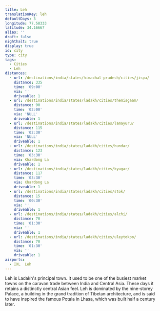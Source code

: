 ```yaml
---
title: Leh
translationKey: leh
defaultDays: 3
longitude: 77.58333
latitude: 34.16667
alias: ''
draft: false
nighthalt: true
display: true
id: city
type: city
tags:
  - Cities
  - Leh
distances:
  - url: /destinations/india/states/himachal-pradesh/cities/jispa/
    distance: 335
    time: '09:00'
    via: ''
    driveable: 1
  - url: /destinations/india/states/ladakh/cities/themisgaam/
    distance: 90
    time: '02:00'
    via: 'NULL'
    driveable: 1
  - url: /destinations/india/states/ladakh/cities/lamayuru/
    distance: 115
    time: '02:30'
    via: 'NULL'
    driveable: 1
  - url: /destinations/india/states/ladakh/cities/hundar/
    distance: 123
    time: '03:30'
    via: Khardong La
    driveable: 1
  - url: /destinations/india/states/ladakh/cities/kyagar/
    distance: 117
    time: '03:30'
    via: Khardong La
    driveable: 1
  - url: /destinations/india/states/ladakh/cities/stok/
    distance: 15
    time: '00:30'
    via: ''
    driveable: 1
  - url: /destinations/india/states/ladakh/cities/alchi/
    distance: 70
    time: '01:30'
    via: ''
    driveable: 1
  - url: /destinations/india/states/ladakh/cities/uleytokpo/
    distance: 70
    time: '01:30'
    via: ''
    driveable: 1
airports:
  - IXL  Leh
---
```


























































Leh is Ladakh's principal town. It used to be one of the busiest market towns on the caravan trade between India and Central Asia. These days it retains a distinctly central Asian feel. Leh is dominated by the nine-storey Palace, a building in the grand tradition of Tibetan architecture, and is said to have inspired the famous Potala in Lhasa, which was built half a century later.
